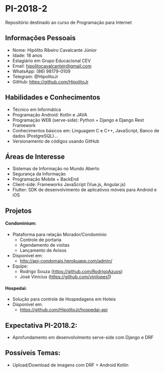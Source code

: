 # PI-2018-2
Repositório  destinado ao curso de Programação para Internet


## Informações Pessoais

* Nome: Hipólito Ribeiro Cavalcante Júnior
* Idade: 18 anos
* Estagiário em Grupo Educacional CEV
* Email: hipolitocavalcantejr@gmail.com
* WhatsApp: (86) 98179-0109
* Telegram: @HipolitoJr
* GitHub: https://github.com/HipolitoJr

## Habilidades e Conhecimentos

* Técnico em Informática
* Programação Android: Kotlin e JAVA
* Programação WEB (serve-side): Python + Django e Django Rest Framework
* Conhecimentos básicos em: Linguagem C e C++, JavaScript, Banco de dados (PostgreSQL)...
* Versionamento de códigos usando GitHub

## Áreas de Interesse

* Sistemas de Informação no Mundo Aberto
* Segurança da Informação
* Programação Mobile + BackEnd
* Client-side: Frameworks JavaScript (Vue.js, Angular.js)
* Flutter: SDK de desenvolvimento de aplicativos móveis para Android e iOS

## Projetos

#### Condominium:
 * Plataforma para relação Morador/Condomínio
    * Controle de portaria
    * Agendamento de visitas
    * Lançamento de Avisos
 * Disponível em:
    * http://api-condomais.herokuapp.com/admin/
 * Equipe:
    * Rodrigo Souza (https://github.com/RodrigoAzuos)
    * José Vinícius (https://github.com/vinilopes1)

#### Hospedai:
 * Solução para controle de Hospedagens em Hoteis
 * Disponível em:
    * https://github.com/HipolitoJr/hospedai-api

## Expectativa PI-2018.2:

* Aprofundamento em desenvolvimento serve-side com Django e DRF

## Possíveis Temas:

* Upload/Download de imagens com DRF + Android Kotlin

